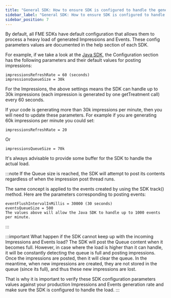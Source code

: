 ```yaml
---
title: "General SDK: How to ensure SDK is configured to handle the generated impressions and events load?"
sidebar_label: "General SDK: How to ensure SDK is configured to handle the generated impressions and events load?"
sidebar_position: 7
---
```


<p>
  <button hidden style={{borderRadius:'8px', border:'1px', fontFamily:'Courier New', fontWeight:'800', textAlign:'left'}}> help.split.io link: https://help.split.io/hc/en-us/articles/360033238592-General-SDK-How-to-ensure-SDK-is-configured-to-handle-the-generated-impressions-and-events-load </button>
</p>

By default, all FME SDKs have default configuration that allows them to process a heavy load of generated Impressions and Events. These config parameters values are documented in the help section of each SDK.

For example, if we take a look at the [Java SDK](/docs/feature-management-experimentation/sdks-and-infrastructure/server-side-sdks/java-sdk), the Configuration section has the following parameters and their default values for posting impressions:

```
impressionsRefreshRate = 60 (seconds)
impressionsQueueSize = 30k
```

For the Impressions, the above settings means the SDK can handle up to 30k impressions (each impression is generated by one getTreatment call) every 60 seconds.

If your code is generating more than 30k impressions per minute,  then you will need to update these parameters. For example if you are generating 60k impressions per minute you could set:

```
impressionsRefreshRate = 20 
```

Or
```
impressionsQueueSize = 70k
```

It's always advisable to provide some buffer for the SDK to handle the actual load.

:::note
If the Queue size is reached, the SDK will attempt to post its contents regardless of when the impression post thread runs.

The same concept is applied to the events created by using the SDK track() method. Here are the parameters corresponding to posting events:

```
eventFlushIntervalInMillis = 30000 (30 seconds)
eventsQueueSize = 500
The values above will allow the Java SDK to handle up to 1000 events per minute.
```
:::

:::important
What happen if the SDK cannot keep up with the incoming Impressions and Events load? The SDK will post the Queue content when it becomes full. However, in case where the load is higher than it can handle, it will be constantly detecting the queue is full and posting impressions. Once the impressions are posted, then it will clear the queue. In the meantime, when new impressions are created, they are not stored in the queue (since its full), and thus these new impressions are lost.

That is why it is important to verify these SDK configuration parameters values against your production Impressions and Events generation rate and make sure the SDK is configured to handle the load.
:::